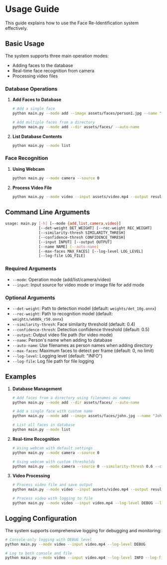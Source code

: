 # Usage Guide

This guide explains how to use the Face Re-Identification system effectively.

## Basic Usage

The system supports three main operation modes:
- Adding faces to the database
- Real-time face recognition from camera
- Processing video files

### Database Operations

1. **Add Faces to Database**
   ```bash
   # Add a single face
   python main.py --mode add --image assets/faces/person1.jpg --name "Person 1"

   # Add multiple faces from a directory
   python main.py --mode add --dir assets/faces/ --auto-name
   ```

2. **List Database Contents**
   ```bash
   python main.py --mode list
   ```

### Face Recognition

1. **Using Webcam**
   ```bash
   python main.py --mode camera --source 0
   ```

2. **Process Video File**
   ```bash
   python main.py --mode video --input assets/video.mp4 --output results.mp4
   ```

## Command Line Arguments

```bash
usage: main.py [-h] [--mode {add,list,camera,video}]
               [--det-weight DET_WEIGHT] [--rec-weight REC_WEIGHT]
               [--similarity-thresh SIMILARITY_THRESH]
               [--confidence-thresh CONFIDENCE_THRESH]
               [--input INPUT] [--output OUTPUT]
               [--name NAME] [--auto-name]
               [--max-faces MAX_FACES] [--log-level LOG_LEVEL]
               [--log-file LOG_FILE]
```

### Required Arguments
- `--mode`: Operation mode (add/list/camera/video)
- `--input`: Input source for video mode or image file for add mode

### Optional Arguments
- `--det-weight`: Path to detection model (default: `weights/det_10g.onnx`)
- `--rec-weight`: Path to recognition model (default: `weights/w600k_r50.onnx`)
- `--similarity-thresh`: Face similarity threshold (default: 0.4)
- `--confidence-thresh`: Detection confidence threshold (default: 0.5)
- `--output`: Output video file path (for video mode)
- `--name`: Person's name when adding to database
- `--auto-name`: Use filenames as person names when adding directory
- `--max-faces`: Maximum faces to detect per frame (default: 0, no limit)
- `--log-level`: Logging level (default: "INFO")
- `--log-file`: Log file path for file logging

## Examples

1. **Database Management**
   ```bash
   # Add faces from a directory using filenames as names
   python main.py --mode add --dir assets/faces/ --auto-name

   # Add a single face with custom name
   python main.py --mode add --image assets/faces/john.jpg --name "John Doe"

   # List all faces in database
   python main.py --mode list
   ```

2. **Real-time Recognition**
   ```bash
   # Using webcam with default settings
   python main.py --mode camera --source 0

   # Using webcam with custom thresholds
   python main.py --mode camera --source 0 --similarity-thresh 0.6 --confidence-thresh 0.7
   ```

3. **Video Processing**
   ```bash
   # Process video file and save output
   python main.py --mode video --input assets/video.mp4 --output results.mp4

   # Process video with logging to file
   python main.py --mode video --input video.mp4 --log-level DEBUG --log-file processing.log
   ```

## Logging Configuration

The system supports comprehensive logging for debugging and monitoring:

```bash
# Console-only logging with DEBUG level
python main.py --mode video --input video.mp4 --log-level DEBUG

# Log to both console and file
python main.py --mode video --input video.mp4 --log-level INFO --log-file face_reid.log
```
